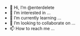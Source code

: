 - 👋 Hi, I’m @enterdelete
- 👀 I’m interested in ...
- 🌱 I’m currently learning ...
- 💞️ I’m looking to collaborate on ...
- 📫 How to reach me ...

<!---
enterdelete/enterdelete is a ✨ special ✨ repository because its `README.md` (this file) appears on your GitHub profile.
You can click the Preview link to take a look at your changes.
--->

